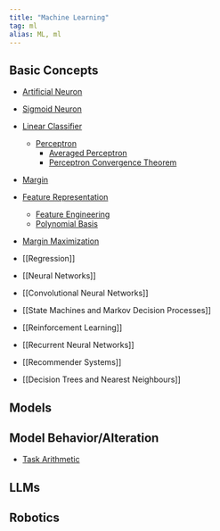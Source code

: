 ```yaml
---
title: "Machine Learning"
tag: ml
alias: ML, ml
---
```


## Basic Concepts

- [Artificial Neuron](ML/Artificial%20Neuron.md)
- [Sigmoid Neuron](ML/Sigmoid%20Neuron.md)

- [Linear Classifier](ML/Linear%20Classifier.md)
	- [Perceptron](ML/Perceptron.md)
		- [Averaged Perceptron](ML/Averaged%20Perceptron.md)
		- [Perceptron Convergence Theorem](ML/Perceptron%20Convergence%20Theorem.md)
- [Margin](ML/Margin.md)
	
- [Feature Representation](ML/Feature%20Representation.md)
	- [Feature Engineering](ML/Feature%20Engineering.md)
	- [Polynomial Basis](ML/Polynomial%20Basis.md)

- [Margin Maximization](ML/Margin%20Maximization.md)

- [[Regression]]

- [[Neural Networks]]

- [[Convolutional Neural Networks]]

- [[State Machines and Markov Decision Processes]]

- [[Reinforcement Learning]]

- [[Recurrent Neural Networks]]

- [[Recommender Systems]]

- [[Decision Trees and Nearest Neighbours]]


## Models

## Model Behavior/Alteration
- [Task Arithmetic](ML/Task%20Arithmetic.md)


## LLMs


## Robotics
